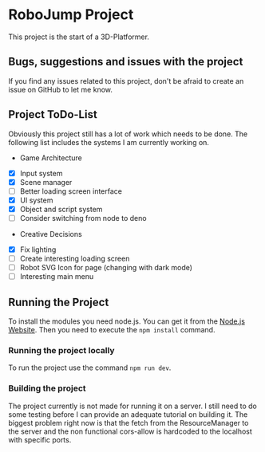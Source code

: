 # RoboJump Project
This project is the start of a 3D-Platformer.

## Bugs, suggestions and issues with the project
If you find any issues related to this project, don't be afraid to create an issue on GitHub to let me know.

## Project ToDo-List
Obviously this project still has a lot of work which needs to be done. The following list includes the systems I am currently working on.
- Game Architecture
- [x] Input system
- [x] Scene manager
- [ ] Better loading screen interface
- [x] UI system
- [x] Object and script system
- [ ] Consider switching from node to deno
- Creative Decisions
- [x] Fix lighting
- [ ] Create interesting loading screen
- [ ] Robot SVG Icon for page (changing with dark mode)
- [ ] Interesting main menu

## Running the Project
To install the modules you need node.js. You can get it from the [Node.js Website](https://nodejs.org/en). Then you need to execute the `npm install` command.

### Running the project locally
To run the project use the command `npm run dev`.

### Building the project
The project currently is not made for running it on a server. I still need to do some testing before I can provide an adequate tutorial on building it.
The biggest problem right now is that the fetch from the ResourceManager to the server and the non functional cors-allow is hardcoded to the localhost with specific ports.
